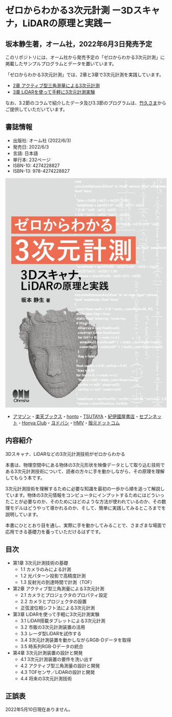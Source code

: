 # ゼロからわかる3次元計測 ー3Dスキャナ，LiDARの原理と実践ー
## 坂本静生著，オーム社，2022年6月3日発売予定

このリポジトリには、オーム社から発売予定の「ゼロからわかる3次元計測」に掲載したサンプルプログラムとデータを置いています。

「ゼロからわかる3次元計測」では、2章と3章で3次元計測を実践しています。
+ [2章 アクティブ型三角測量による3次元計測](https://github.com/ShizSak/Basics_of_3D_Measurement/tree/main/Chapter%202)
+ [3章 LiDARを使って手軽に3次元計測実験](https://github.com/ShizSak/Basics_of_3D_Measurement/tree/main/Chapter%203)

なお、3.2節のコラムで紹介したデータ及び3.3節のプログラムは、[竹久さま](https://github.com/aho1go)からご提供していただいています。

## 書誌情報
+ 出版社: オーム社 (2022/6/3)
+ 発売日: 2022/6/3
+ 言語: 日本語
+ 単行本: 232ページ
+ ISBN-10: 4274228827
+ ISBN-13: 978-4274228827

![表紙](https://github.com/ShizSak/Basics_and_Practices_of_3D_Measurement/blob/main/FrontCover.jpg)
+ [アマゾン](https://www.amazon.co.jp/exec/obidos/ASIN/4274228827)・[楽天ブックス](https://books.rakuten.co.jp/rb/17149148/)・[honto](https://honto.jp/netstore/pd-book_31677788.html)・[TSUTAYA](https://shop.tsutaya.co.jp/book/product/9784274228827/)・[紀伊國屋書店](https://www.kinokuniya.co.jp/f/dsg-01-9784274228827)・[セブンネット](https://7net.omni7.jp/detail_isbn/9784274228827)・[Honya Club](https://www.honyaclub.com/shop/g/g20603252/)・[ヨドバシ](https://www.yodobashi.com/product/100000009003576230/)・[HMV](https://www.hmv.co.jp/artist_%E5%9D%82%E6%9C%AC%E9%9D%99%E7%94%9F_000000000900754/item_-%E3%82%BC%E3%83%AD%E3%81%8B%E3%82%89%E3%82%8F%E3%81%8B%E3%82%8B3%E6%AC%A1%E5%85%83%E8%A8%88%E6%B8%AC-3D%E3%82%B9%E3%82%AD%E3%83%A3%E3%83%8A-LiDAR%E3%81%AE%E5%8E%9F%E7%90%86%E3%81%A8%E5%AE%9F%E8%B7%B5_12922023)・[版元ドットコム](https://www.hanmoto.com/bd/isbn/9784274228827)

## 内容紹介
3Dスキャナ、LiDARなどの3次元計測技術がゼロからわかる

本書は、物理空間中にある物体の3次元形状を映像データとして取り込む技術である3次元計測技術について、読者の方々に手を動かしながら、その原理を理解してもらう本です。

3次元計測技術を理解するために必要な知識を最初の一歩から順を追って解説しています。物体の3次元情報をコンピュータにインプットするためにはどういったことが必要なのか、そのためにはどのような方法が使われているのか、その数理モデルはどうやって導かれるのか、そして、簡単に実践してみるところまでを説明しています。

本書にひととおり目を通し、実際に手を動かしてみることで、さまざまな場面で応用できる基礎力を養っていただけるはずです。

## 目次
+ 第1章 3次元計測技術の基礎
  - 1.1 カメラのみによる計測
  - 1.2 光パターン投影で高精度計測
  - 1.3 反射光の到達時間で計測（TOF）
+ 第2章 アクティブ型三角測量による3次元計測
  - 2.1 カメラとプロジェクタのプロパティ設定
  - 2.2 カメラとプロジェクタの設置
  - 正弦波位相シフト法による3次元計測
+ 第3章 LiDARを使って手軽に3次元計測実験
  - 3.1 LiDAR搭載タブレットによる3次元計測
  - 3.2 市販の3次元計測装置の活用
  - 3.3 レーダ型LiDARを試作する
  - 3.4 3次元計測装置を動かしながらRGB-Dデータを取得
  - 3.5 時系列RGB-Dデータの統合
+ 第4章 3次元計測装置の設計と開発
  - 4.1 3次元計測装置の要件を洗い出す
  - 4.2 アクティブ型三角測量の設計と開発
  - 4.3 TOFセンサ／LiDARの設計と開発
  - 4.4 将来の3次元計測技術

## 正誤表
2022年5月10日現在ありません。
